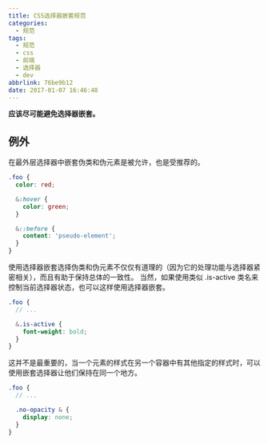 ```yaml
---
title: CSS选择器嵌套规范
categories:
  - 规范
tags:
  - 规范
  - css
  - 前端
  - 选择器
  - dev
abbrlink: 76be9b12
date: 2017-01-07 16:46:48
---
```


**应该尽可能避免选择器嵌套。**

## 例外

在最外层选择器中嵌套伪类和伪元素是被允许，也是受推荐的。

```scss
.foo {
  color: red;

  &:hover {
    color: green;
  }

  &::before {
    content: 'pseudo-element';
  }
}
```

使用选择器嵌套选择伪类和伪元素不仅仅有道理的（因为它的处理功能与选择器紧密相关），而且有助于保持总体的一致性。
当然，如果使用类似 .is-active 类名来控制当前选择器状态，也可以这样使用选择器嵌套。

```scss
.foo {
  // ...

  &.is-active {
    font-weight: bold;
  }
}
```

这并不是最重要的，当一个元素的样式在另一个容器中有其他指定的样式时，可以使用嵌套选择器让他们保持在同一个地方。

```scss
.foo {
  // ...

  .no-opacity & {
    display: none;
  }
}
```
